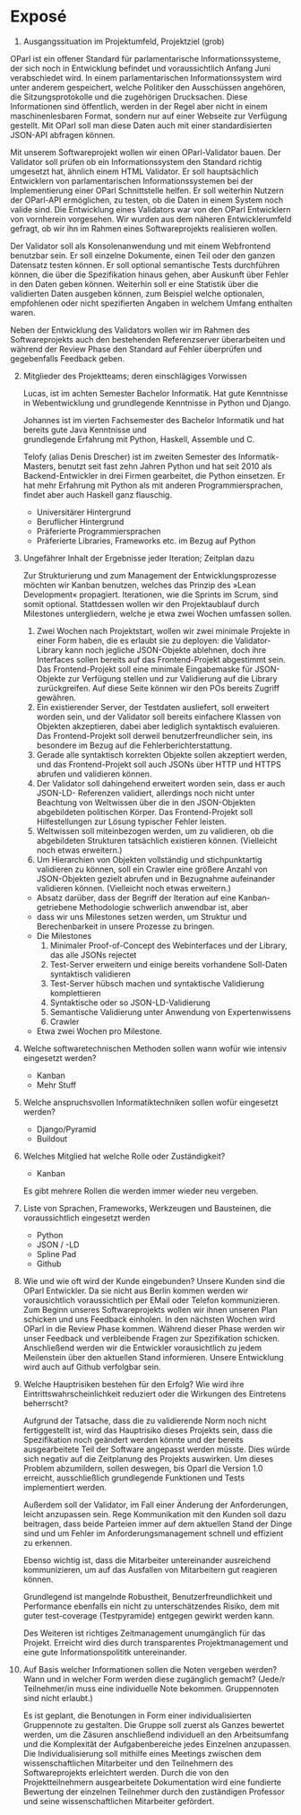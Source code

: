 # Exposé

1. Ausgangssituation im Projektumfeld, Projektziel (grob)

  OParl ist ein offener Standard für parlamentarische Informationssysteme, der sich noch in Entwicklung befindet und voraussichtlich Anfang Juni verabschiedet wird. In einem parlamentarischen Informationssystem wird unter anderem gespeichert, welche Politiker den Ausschüssen angehören, die Sitzungsprotokolle und die zugehörigen Drucksachen. Diese Informationen sind öffentlich, werden in der Regel aber nicht in einem maschinenlesbaren Format, sondern nur auf einer Webseite zur Verfügung gestellt. Mit OParl soll man diese Daten auch mit einer standardisierten JSON-API abfragen können.

  Mit unserem Softwareprojekt wollen wir einen OParl-Validator bauen. Der Validator soll prüfen ob ein Informationssystem den Standard richtig umgesetzt hat, ähnlich einem HTML Validator. Er soll hauptsächlich Entwicklern von parlamentarischen Informationssystemen bei der Implementierung einer OParl Schnittstelle helfen. Er soll weiterhin Nutzern der OParl-API ermöglichen, zu testen, ob die Daten in einem System noch valide sind. Die Entwicklung eines Validators war von den OParl Entwicklern von vornherein vorgesehen. Wir wurden aus dem näheren Entwicklerumfeld gefragt, ob wir ihn im Rahmen eines Softwareprojekts realisieren wollen.

  Der Validator soll als Konsolenanwendung und mit einem Webfrontend benutzbar sein. Er soll einzelne Dokumente, einen Teil oder den ganzen Datensatz testen können. Er soll optional semantische Tests durchführen können, die über die Spezifikation hinaus gehen, aber Auskunft über Fehler in den Daten geben können. Weiterhin soll er eine Statistik über die validierten Daten ausgeben können, zum Beispiel welche optionalen, empfohlenen oder nicht spezifierten Angaben in welchem Umfang enthalten waren.

  Neben der Entwicklung des Validators wollen wir im Rahmen des Softwareprojekts auch den bestehenden Referenzserver überarbeiten und während der Review Phase den Standard auf Fehler überprüfen und gegebenfalls Feedback geben.

2. Mitglieder des Projektteams; deren einschlägiges Vorwissen

    Lucas, ist im achten Semester Bachelor Informatik. Hat gute
    Kenntnisse in Webentwicklung und grundlegende Kenntnisse in Python
    und Django.
    
    Johannes ist im vierten Fachsemester des Bachelor Informatik und hat bereits gute Java Kenntnisse und         
    grundlegende Erfahrung mit Python, Haskell, Assemble und C. 

    Telofy (alias Denis Drescher) ist im zweiten Semester des Informatik-Masters,
    benutzt seit fast zehn Jahren Python und hat seit 2010 als Backend-Entwickler
    in drei Firmen gearbeitet, die Python einsetzen. Er hat mehr Erfahrung
    mit Python als mit anderen Programmiersprachen, findet aber auch Haskell
    ganz flauschig.

    - Universitärer Hintergrund
    - Beruflicher Hintergrund
    - Präferierte Programmiersprachen
    - Präferierte Libraries, Frameworks etc. im Bezug auf Python

3. Ungefährer Inhalt der Ergebnisse jeder Iteration; Zeitplan dazu
    
    Zur Strukturierung und zum Management der Entwicklungsprozesse möchten wir
    Kanban benutzen, welches das Prinzip des »Lean Development« propagiert.
    Iterationen, wie die Sprints im Scrum, sind somit optional. Stattdessen
    wollen wir den Projektaublauf durch Milestones untergliedern, welche je etwa
    zwei Wochen umfassen sollen.

    1. Zwei Wochen nach Projektstart, wollen wir zwei minimale Projekte in einer
       Form haben, die es erlaubt sie zu deployen: die Validator-Library kann noch
       jegliche JSON-Objekte ablehnen, doch ihre Interfaces sollen bereits auf das
       Frontend-Projekt abgestimmt sein. Das Frontend-Projekt soll eine minimale
       Eingabemaske für JSON-Objekte zur Verfügung stellen und zur Validierung auf
       die Library zurückgreifen. Auf diese Seite können wir den POs bereits
       Zugriff gewähren.
    2. Ein existierender Server, der Testdaten ausliefert, soll erweitert worden
       sein, und der Validator soll bereits einfachere Klassen von Objekten
       akzeptieren, dabei aber lediglich syntaktisch evaluieren. Das Frontend-Projekt
       soll derweil benutzerfreundlicher sein, ins besondere im Bezug auf die
       Fehlerberichterstattung.
    3. Gerade alle syntaktisch korrekten Objekte sollen akzeptiert werden, und das
       Frontend-Projekt soll auch JSONs über HTTP und HTTPS abrufen und validieren
       können.
    4. Der Validator soll dahingehend erweitert worden sein, dass er auch JSON-LD-
       Referenzen validiert, allerdings noch nicht unter Beachtung von Weltwissen
       über die in den JSON-Objekten abgebildeten politischen Körper. Das Frontend-Projekt soll Hilfestellungen zur Lösung typischer Fehler leisten.
    5. Weltwissen soll miteinbezogen werden, um zu validieren, ob die abgebildeten
       Strukturen tatsächlich existieren können. (Vielleicht noch etwas erweitern.)
    6. Um Hierarchien von Objekten vollständig und stichpunktartig validieren zu können,
       soll ein Crawler eine größere Anzahl von JSON-Objekten gezielt abrufen und in
       Bezugnahme aufeinander validieren können. (Vielleicht noch etwas erweitern.)

    - Absatz darüber, dass der Begriff der Iteration auf eine
      Kanban-getriebene Methodologie schwerlich anwendbar ist, aber
    - dass wir uns Milestones setzen werden, um Struktur und
      Berechenbarkeit in unsere Prozesse zu bringen.
    - Die Milestones
        1. Minimaler Proof-of-Concept des Webinterfaces und der
           Library, das alle JSONs rejectet
        2. Test-Server erweitern und einige bereits vorhandene
           Soll-Daten syntaktisch validieren
        3. Test-Server hübsch machen und syntaktische Validierung
           komplettieren
        4. Syntaktische oder so JSON-LD-Validierung
        5. Semantische Validierung unter Anwendung von Expertenwissens
        6. Crawler
    - Etwa zwei Wochen pro Milestone.

4. Welche softwaretechnischen Methoden sollen wann wofür wie intensiv
   eingesetzt werden?
    - Kanban
    - Mehr Stuff

5. Welche anspruchsvollen Informatiktechniken sollen wofür eingesetzt
   werden?
    - Django/Pyramid
    - Buildout

6. Welches Mitglied hat welche Rolle oder Zuständigkeit?
    - Kanban

    Es gibt mehrere Rollen die werden immer wieder neu vergeben.

7. Liste von Sprachen, Frameworks, Werkzeugen und Bausteinen, die
   voraussichtlich eingesetzt werden
    - Python
    - JSON / -LD
    - Spline Pad
    - Github

8. Wie und wie oft wird der Kunde eingebunden?
  Unsere Kunden sind die OParl Entwickler. Da sie nicht aus Berlin kommen werden wir vorausichtlich voraussichtlich per EMail oder Telefon kommunizieren.
  Zum Beginn unseres Softwareprojekts wollen wir ihnen unseren Plan schicken und uns Feedback einholen. In den nächsten Wochen wird OParl in die Review Phase kommen. Während dieser Phase werden wir unser Feedback und verbleibende Fragen zur Spezifikation schicken. Anschließend werden wir die Entwickler vorausichtlich zu jedem Meilenstein über den aktuellen Stand informieren.
  Unsere Entwicklung wird auch auf Github verfolgbar sein.

9. Welche Hauptrisiken bestehen für den Erfolg? Wie wird ihre
   Eintrittswahrscheinlichkeit reduziert oder die Wirkungen des
   Eintretens beherrscht?

   Aufgrund der Tatsache, dass die zu validierende Norm noch nicht fertiggestellt ist, wird das Hauptrisiko dieses Projekts sein, dass die Spezifikation noch geändert werden könnte und der bereits ausgearbeitete Teil der Software angepasst werden müsste. Dies würde sich negativ auf die Zeitplanung des Projekts auswirken. Um dieses Problem abzumildern, sollen deswegen, bis Oparl die Version 1.0 erreicht, ausschließlich grundlegende Funktionen und Tests implementiert werden.

    Außerdem soll der Validator, im Fall einer Änderung der Anforderungen, leicht anzupassen sein. Rege Kommunikation mit den Kunden soll dazu beitragen, dass beide Parteien immer auf dem aktuellen Stand der Dinge sind und um Fehler im Anforderungsmanagement schnell und effizient zu erkennen. 

    Ebenso wichtig ist, dass die Mitarbeiter untereinander ausreichend kommunizieren, um auf das Ausfallen von Mitarbeitern gut reagieren können. 

    Grundlegend ist mangelnde Robustheit, Benutzerfreundlichkeit und Performance ebenfalls ein nicht zu unterschätzendes Risiko, dem mit guter test-coverage (Testpyramide) entgegen gewirkt werden kann. 

    Des Weiteren ist richtiges Zeitmanagement unumgänglich für das Projekt. Erreicht wird dies durch transparentes Projektmanagement und eine gute Informationspolititk untereinander.

10. Auf Basis welcher Informationen sollen die Noten vergeben werden?
    Wann und in welcher Form werden diese zugänglich gemacht? (Jede/r
    Teilnehmer/in muss eine individuelle Note bekommen. Gruppennoten
    sind nicht erlaubt.)

    Es ist geplant, die Benotungen in Form einer individualisierten Gruppennote zu gestalten. Die Gruppe soll zuerst als Ganzes bewertet werden, um die Zäsuren anschließend individuell an den Arbeitsumfang und die Komplexität der Aufgabenbereiche jedes Einzelnen anzupassen. Die Individualisierung soll mithilfe eines Meetings zwischen dem wissenschaftlichen Mitarbeiter und den Teilnehmern des Softwareprojekts erleichtert werden. Durch die von den Projektteilnehmern ausgearbeitete Dokumentation wird eine fundierte Bewertung der einzelnen Teilnehmer durch den zuständigen Professor und seine wissenschaftlichen Mitarbeiter gefördert.
